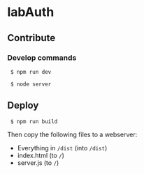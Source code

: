 # labAuth

## Contribute

### Develop commands

```
 $ npm run dev
```

```
 $ node server
```

## Deploy

```
 $ npm run build
```

Then copy the following files to a webserver: 
 * Everything in `/dist` (into `/dist`)
 * index.html (to `/`)
 * server.js (to `/`)
